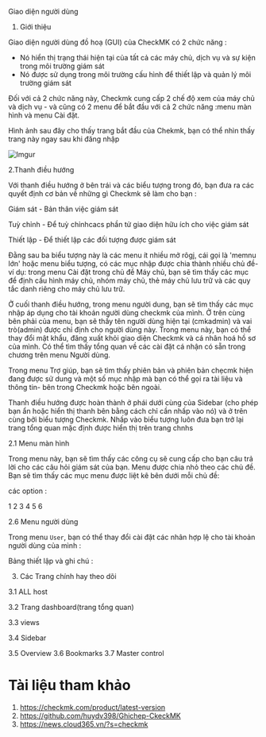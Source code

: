 Giao diện người dùng 


1. Giới thiệu

Giao diện người dùng đồ hoạ (GUI) của CheckMK có 2 chức năng :
- Nó hiển thị trạng thái hiện tại của tất cả các máy chủ, dịch vụ và sự kiện trong môi trường giám sát 
- Nó được sử dụng trong môi trường cấu hình để thiết lập và quản lý môi trường giám sát 

Đối với cả 2 chức năng này, Checkmk cung cấp 2 chế độ xem của máy chủ và dịch vụ - và cũng có 2 menu để bắt đầu với cả 2 chức năng :menu màn hình và menu Cài đặt.

Hình ảnh sau đây cho thấy trang bắt đầu của Chekmk, bạn có thể nhìn thấy trang này ngay sau khi đăng nhập 

![Imgur](https://i.imgur.com/dKyc44p.png)

2.Thanh điều hướng


Với thanh điều hướng ở bên trái và các biểu tượng trong đó, bạn đưa ra các quyết định cơ bản về những gì Checkmk sẽ làm cho bạn :

Giám sát - Bản thân việc giám sát

Tuỳ chỉnh - Để tuỳ chỉnhcacs phần tử giao diện hữu ích cho việc giám sát

Thiết lập - Để thiết lập các đối tượng được giám sát 

Đằng sau ba biểu tượng này là các menu ít nhiều mở rôgj, cái gọi là 'memnu lớn' hoặc menu biểu tượng, có các mục nhập được chia thành nhiều chủ đề-ví dụ: trong menu Cài đặt trong chủ đề Máy chủ, bạn sẽ tìm thấy các mục để định cấu hình máy chủ, nhóm máy chủ, thẻ máy chủ lưu trữ và các quy tắc danh riêng cho máy chủ lưu trữ.

Ở cuối thanh điều hướng, trong menu người dung, bạn sẽ tìm thấy các mục nhập áp dụng cho tài khoản người dùng checkmk của mình. Ở trên cùng bên phải của menu, bạn sẽ thấy tên người dùng hiện tại (cmkadmin) và vai trò(admin) được chỉ định cho người dùng này. Trong menu này, bạn có thể thay đổi mật khẩu, đăng xuất khỏi giao diện Checkmk và cá nhân hoá hồ sơ của mình. Có thể tìm thấy tổng quan về các cài đặt cá nhận có sẵn trong chương trên menu Người dùng.

Trong menu Trợ giúp, bạn sẽ tìm thấy phiên bản và phiên bản chẹcmk hiện đang được sử dung và một số mục nhập mà bạn có thể gọi ra tài liệu và thông tin- bên trong Checkmk hoặc bên ngoài. 

Thanh điều hướng được hoàn thành ở phái dưới cùng của Sidebar (cho phép bạn ẩn hoặc hiển thị thanh bên bằng cách chỉ cần nhấp vào nó) và ở trên cùng bởi biểu tượng Checkmk. Nhấp vào biểu tượng luôn đưa bạn trở lại trang tổng quan mặc định được hiển thị trên trang chnhs

2.1 Menu màn hình

Trong menu này, bạn sẽ tìm thấy các công cụ sẽ cung cấp cho bạn câu trả lời cho các câu hỏi giám sát của bạn. Menu được chia nhỏ theo các chủ đề. Bạn sẽ tìm thấy các mục menu được liệt kê bên dưới mỗi chủ đề:

các option :

1 
2
3
4
5
6

2.6 Menu người dùng

Trong menu `User`, bạn có thể thay đổi cài đặt các nhân hợp lệ cho tài khoản người dùng của mình :

Bảng thiết lập và ghi chú :

3. Các Trang chính hay theo dõi 

3.1 ALL host

3.2 Trang dashboard(trang tổng quan)

3.3 views

3.4 Sidebar

3.5 Overview
3.6 Bookmarks
3.7 Master control





# Tài liệu tham khảo 

   1. https://checkmk.com/product/latest-version
   2. https://github.com/huydv398/Ghichep-CkeckMK
   3. https://news.cloud365.vn/?s=checkmk

